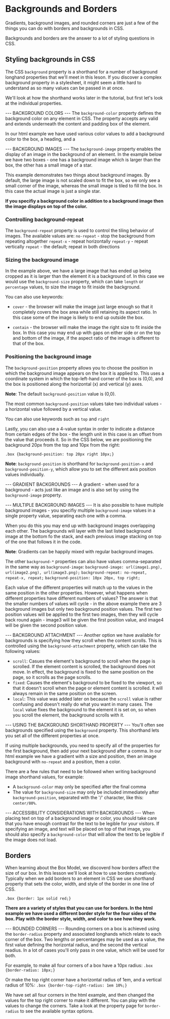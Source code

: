 # Backgrounds and Borders #
Gradients, background images, and rounded corners are just a few of the things you can do with borders and backgrounds in CSS. 

Backgrounds and borders are the answer to a lot of styling questions in CSS.

## Styling backgrounds in CSS ##
The CSS `background` property is a shorthand for a number of background longhand properties that we'll meet in this leson. If you discover a complex background property in a stylesheet, it might seem a little hard to understand as so many values can be passed in at once. 

We'll look at how the shorthand works later in the tutorial, but first let's look at the individual properties.

--- BACKGROUND COLORS ---
The `background-color` property defines the background color on any element in CSS. The property accepts any valid <color> and extends underneath the content and padding box of the element.

In our html example we have used various color values to add a background color to the box, a heading, and a <span>

--- BACKGROUND IMAGES ---
The `background-image` property enables the display of an image in the background of an element. In the example below we have two boxes - one has a background image which is larger than the box, the other has a small image of a star.

This example demonstrates two things about background images. By default, the large image is not scaled down to fit the box, so we only see a small corner of the image, whereas the small image is tiled to fill the box. In this case the actual image is just a single star.

**If you specifiy a background color in addition to a background image then the image displays on top of the color.**

### Controlling background-repeat ###
The `background-repeat` property is used to control the tiling behavior of images. The available values are: 
  `no-repeat` - stop the background from repeating altogether
  `repeat-x` - repeat horizontally
  `repeat-y` - repeat vertically
  `repeat` - the default; repeat in both directions

### Sizing the background image ###
In the example above, we have a large image that has ended up being cropped as it is larger than the element it is a background of. In this case we would use the `background-size` property, which can take `length` or `percentage` values, to size the image to fit inside the background.

You can also use keywords: 
* `cover` - the browser will make the image just large enough so that it completely covers the box area while still retaining its aspect ratio. In this case some of the image is likely to end up outside the box.

* `contain` - the browser will make the image the right size to fit inside the box. In this case you may end up with gaps on either side or on the top and bottom of the image, if the aspect ratio of the image is different to that of the box.

### Positioning the background image ###
The `background-position` property allows you to choose the position in which the background image appears on the box it is applied to. This uses a coordinate system in which the top-left-hand corner of the box is (0,0), and the box is positioned along the horizontal (x) and vertical (y) axes.

**Note**: The default `background-position` value is (0,0).

The most common `background-position` values take two individual values - a horizontal value followed by a vertical value.

You can also use keywords such as `top` and `right`

Lastly, you can also use a 4-value syntax in order to indicate a distance from certain edges of the box - the length unit in this case is an offset from the value that proceeds it. So in the CSS below, we are positioning the background 20px from the top and 10px from the right:

`.box {background-position: top 20px right 10px;}`

**Note**: `background-position` is shorthand for `background-position-x` and `background-position-y`, which allow you to set the different axis position values individually.

--- GRADIENT BACKGROUNDS ---
A gradient - when used for a background - acts just like an image and is also set by using the `background-image` property.

--- MULTIPLE BACKGROUND IMAGES ---
It is also possible to have multiple background images - you specifiy multiple `background-image` values in a single property value, separating each one with a comma. 

When you do this you may end up with background images overlapping each other. The backgrounds will layer with the last listed background image at the bottom fo the stack, and each previous image stacking on top of the one that follows it in the code.

**Note**: Gradients can be happily mixed with regular background images.

The other `background-*` properties can also have values comma-separated in the same way as `background-image`:
  `background-image: url(image1.png), url(image2.png), url(image3.png);`
  `background-repeat: no-repeat, repeat-x, repeat;`
  `background-position: 10px 20px, top right;`

Each value of the different properties will match up to the values in the same position in the other properties. However, what happens when different properties have different numbers of values? The answer is that the smaller numbers of values will cycle - in the above example there are 3 background images but only two background position values. The first two position values will be applied to the first two images, then they will cycle back round again - image3 will be given the first position value, and image4 will be given the second position value.

--- BACKGROUND ATTACHMENT ---
Another option we have available for backgrounds is specifying how they scroll when the content scrolls. This is controlled using the `background-attachment` property, which can take the following values:
 
 * `scroll`: Casues the element's background to scroll when the page is scrolled. If the element content is scrolled, the background does not move. In effect, the background is fixed to the same position on the page, so it scrolls as the page scrolls.
 * `fixed`: Causes the element's background to be fixed to the viewport, so that it doesn't scroll when the page or element content is scrolled. it will always remain in the same position on the screen.
 * `local`: This value was added later on because the `scroll` value is rather confusing and doesn't really do what you want in many cases. The `local` value fixes the background to the element it is set on, so when you scroll the element, the background scrolls with it.

--- USING THE BACKGROUND SHORTHAND PROPERTY ---
You'll often see backgrounds specified using the `background` property. This shorthand lets you set all of the different properties at once. 

If using multiple backgrounds, you need to specify all of the properties for the first background, then add your next background after a comma. In our html example we have a gradient with a size and position, then an image background with `no-repeat` and a position, then a color. 

There are a few rules that need to be followed when writing background image shorthand values, for example: 
* A `background-color` may only be specified after the final comma
* The value for `background-size` may only be included immediately after `background-position`, separated with the '/' character, like this: `center/80%`.

--- ACCESSIBILITY CONSIDERATIONS WITH BACKGROUNDS ---
When placing text on top of a background image or color, you should take care that you have enough contrast for the text to be legible for your visitors. If specifying an image, and text will be placed on top of that image, you should also specify a `background-color` that will allow the text to be legible if the image does not load.

## Borders ##
When learning about the Box Model, we discoverd how borders affect the size of our box. In this lesson we'll look at how to use borders creatively. Typically when we add borders to an element in CSS we use shorthand property that sets the color, width, and style of the border in one line of CSS.

`.box {border: 1px solid red;}`

**There are a variety of styles that you can use for borders. In the html example we have used a different border style for the four sides of the box. Play with the border style, width, and color to see how they work.**

--- ROUNDED CORNERS ---
Rounding corners on a box is achieved using the `border-radius` property and associated longhands which relate to each corner of the box. Two lengths or percentanges may be used as a value, the first value defining the horizontal radius, and the second the vertical readius. In a lot of cases you'll only pass in one value, which will be used for both. 

For example, to make all four corners of a box have a 10px radius:
`.box {border-radius: 10px;}`

Or make the top right corner have a horizontal radius of 1em, and a vertical radius of 10%:
`.box {border-top-right-radius: 1em 10%;}`

We have set all four corners in the html example, and then changed the values for the top right corner to make it different. You can play with the values to change the corners. Take a look at the property page for `border-radius` to see the available syntax options.


